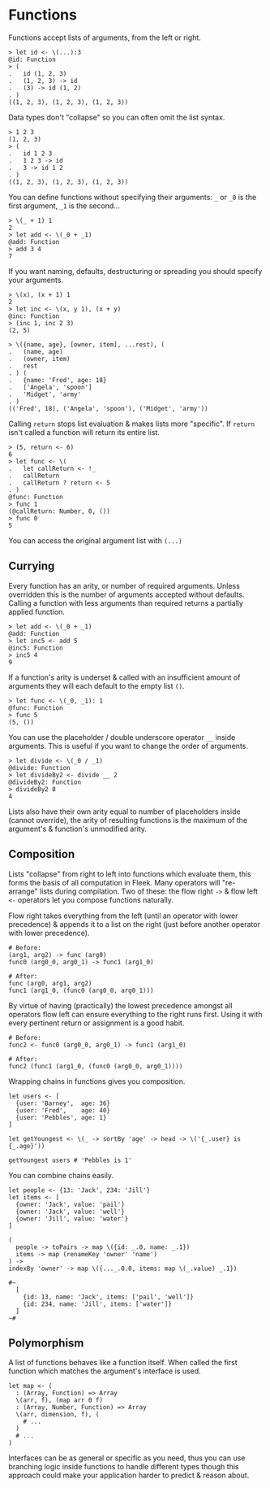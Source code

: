 # Functions

Functions accept lists of arguments, from the left or right.

```fl
> let id <- \(...):3
@id: Function
> (
.   id (1, 2, 3)
.   (1, 2, 3) -> id
.   (3) -> id (1, 2)
. )
((1, 2, 3), (1, 2, 3), (1, 2, 3))
```

Data types don't "collapse" so you can often omit the list syntax.

```fl
> 1 2 3
(1, 2, 3)
> (
.   id 1 2 3
.   1 2 3 -> id
.   3 -> id 1 2
. )
((1, 2, 3), (1, 2, 3), (1, 2, 3))
```

You can define functions without specifying their arguments: `_` or `_0` is the first argument, `_1` is the second...

```fl
> \(_ + 1) 1
2
> let add <- \(_0 + _1)
@add: Function
> add 3 4
7
```

If you want naming, defaults, destructuring or spreading you should specify your arguments.

```fl
> \(x), (x + 1) 1
2
> let inc <- \(x, y 1), (x + y)
@inc: Function
> (inc 1, inc 2 3)
(2, 5)
```

```fl
> \({name, age}, [owner, item], ...rest), (
.   (name, age)
.   (owner, item)
.   rest
. ) (
.   {name: 'Fred', age: 18}
.   ['Angela', 'spoon']
.   'Midget', 'army'
. )
(('Fred', 18), ('Angela', 'spoon'), ('Midget', 'army'))
```

Calling `return` stops list evaluation & makes lists more "specific". If `return` isn't called a function will return its entire list.

```fl
> (5, return <- 6)
6
> let func <- \(
.   let callReturn <- !_
.   callReturn
.   callReturn ? return <- 5
. )
@func: Function
> func 1
(@callReturn: Number, 0, ())
> func 0
5
```

You can access the original argument list with `(...)`

## Currying

Every function has an arity, or number of required arguments. Unless overridden this is the number of arguments accepted without defaults.
Calling a function with less arguments than required returns a partially applied function.

```fl
> let add <- \(_0 + _1)
@add: Function
> let inc5 <- add 5
@inc5: Function
> inc5 4
9
```

If a function's arity is underset & called with an insufficient amount of arguments they will each default to the empty list `()`.

```fl
> let func <- \(_0, _1): 1
@func: Function
> func 5
(5, ())
```

You can use the placeholder / double underscore operator `__` inside arguments. This is useful if you want to change the order of arguments.

```fl
> let divide <- \(_0 / _1)
@divide: Function
> let divideBy2 <- divide __ 2
@divideBy2: Function
> divideBy2 8
4
```

Lists also have their own arity equal to number of placeholders inside (cannot override), the arity of resulting functions is the maximum of the argument's & function's unmodified arity.

## Composition

Lists "collapse" from right to left into functions which evaluate them, this forms the basis of all computation in Fleek. Many operators will "re-arrange" lists during compilation. Two of these: the flow right `->` & flow left `<-` operators let you compose functions naturally.

Flow right takes everything from the left (until an operator with lower precedence) & appends it to a list on the right (just before another operator with lower precedence).

```fl
# Before:
(arg1, arg2) -> func (arg0)
func0 (arg0_0, arg0_1) -> func1 (arg1_0)

# After:
func (arg0, arg1, arg2)
func1 (arg1_0, (func0 (arg0_0, arg0_1)))
```

By virtue of having (practically) the lowest precedence amongst all operators flow left can ensure everything to the right runs first. Using it with every pertinent return or assignment is a good habit.

```fl
# Before:
func2 <- func0 (arg0_0, arg0_1) -> func1 (arg1_0)

# After:
func2 (func1 (arg1_0, (func0 (arg0_0, arg0_1))))
```

Wrapping chains in functions gives you composition.

```fl
let users <- [
  {user: 'Barney',  age: 36}
  {user: 'Fred',    age: 40}
  {user: 'Pebbles', age: 1}
]
 
let getYoungest <- \(_ -> sortBy 'age' -> head -> \('{_.user} is {_.age}'))

getYoungest users # 'Pebbles is 1'
```

You can combine chains easily.

```fl
let people <- {13: 'Jack', 234: 'Jill'}
let items <- [
  {owner: 'Jack', value: 'pail'}
  {owner: 'Jack', value: 'well'}
  {owner: 'Jill', value: 'water'}
]

(
  people -> toPairs -> map \({id: _.0, name: _.1})
  items -> map (renameKey 'owner' 'name')
) ->
indexBy 'owner' -> map \({..._.0.0, items: map \(_.value) _.1})

#~
  [
    {id: 13, name: 'Jack', items: ['pail', 'well']}
    {id: 234, name: 'Jill', items: ['water']}
  ]
~#
```

## Polymorphism

A list of functions behaves like a function itself. When called the first function which matches the argument's interface is used.

```fl
let map <- (
  : (Array, Function) => Array
  \(arr, f), (map arr 0 f)
  : (Array, Number, Function) => Array
  \(arr, dimension, f), (
    # ...
  )
  # ...
)
```

Interfaces can be as general or specific as you need, thus you can use branching logic inside functions to handle different types though this approach could make your application harder to predict & reason about.
